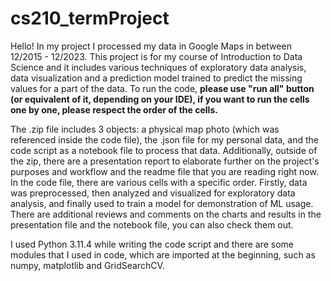 # cs210_termProject

Hello! In my project I processed my data in Google Maps in between 12/2015 - 12/2023. This project is for my course of Introduction to Data Science and it includes various techniques of exploratory data analysis, data visualization and a prediction model trained to predict the missing values for a part of the data. To run the code, **please use "run all" button (or equivalent of it, depending on your IDE), if you want to run the cells one by one, please respect the order of the cells.**

The .zip file includes 3 objects: a physical map photo (which was referenced inside the code file), the .json file for my personal data, and the code script as a notebook file to process that data. Additionally, outside of the zip, there are a presentation report to elaborate further on the project's purposes and workflow and the readme file that you are reading right now. In the code file, there are various cells with a specific order. Firstly, data was preprocessed, then analyzed and visualized for exploratory data analysis, and finally used to train a model for demonstration of ML usage. There are additional reviews and comments on the charts and results in the presentation file and the notebook file, you can also check them out.

I used Python 3.11.4 while writing the code script and there are some modules that I used in code, which are imported at the beginning, such as numpy, matplotlib and GridSearchCV.
